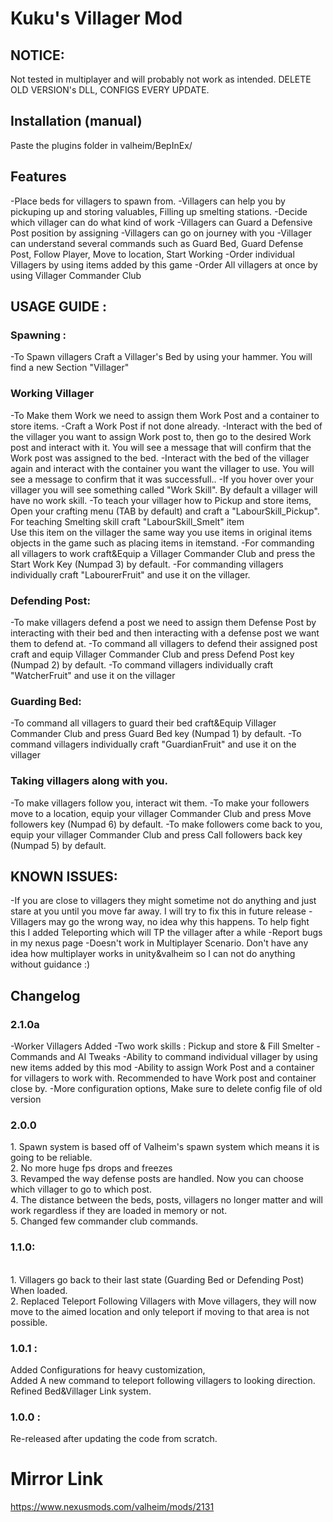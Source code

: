 ﻿# Kuku's Villager Mod

## NOTICE:
Not tested in multiplayer and will probably not work as intended.
DELETE OLD VERSION's DLL, CONFIGS EVERY UPDATE.

## Installation (manual)
Paste the plugins folder in valheim/BepInEx/

## Features
-Place beds for villagers to spawn from.
-Villagers can help you by pickuping up and storing valuables, Filling up smelting stations.
-Decide which villager can do what kind of work
-Villagers can Guard a Defensive Post position by assigning
-Villagers can go on journey with you
-Villager can understand several commands such as Guard Bed, Guard Defense Post, Follow Player, Move to location, Start Working
-Order individual Villagers by using items added by this game
-Order All villagers at once by using Villager Commander Club

## USAGE GUIDE :
### Spawning :
-To Spawn villagers Craft a Villager's Bed by using your hammer. You will find a new Section "Villager"
### Working Villager
-To Make them Work we need to assign them Work Post and a container to store items. 
-Craft a Work Post if not done already.
-Interact with the bed of the villager you want to assign Work post to, then go to the desired Work post and interact with it. You will see a message that will confirm that the Work post was assigned to the bed.
-Interact with the bed of the villager again and interact with the container you want the villager to use. You will see a message to confirm that it was successfull..
-If you hover over your villager you will see something called "Work Skill". By default a villager will have no work skill.
-To teach your villager how to Pickup and store items, Open your crafting menu (TAB by default) and craft a "LabourSkill_Pickup". For teaching Smelting skill craft "LabourSkill_Smelt" item<br>
Use this item on the villager the same way you use items in original items objects in the game such as placing items in itemstand.
-For commanding all villagers to work craft&Equip a Villager Commander Club and press the Start Work Key (Numpad 3) by default.
-For commanding villagers individually craft "LabourerFruit" and use it on the villager.
### Defending Post:
-To make villagers defend a post we need to assign them Defense Post by interacting with their bed and then interacting with a defense post we want them to defend at.
-To command all villagers to defend their assigned post craft and equip Villager Commander Club and press Defend Post key (Numpad 2) by default.
-To command villagers individually craft "WatcherFruit" and use it on the villager
### Guarding Bed:
-To command all villagers to guard their bed craft&Equip Villager Commander Club and press Guard Bed key (Numpad 1) by default.
-To command villagers individually craft "GuardianFruit" and use it on the villager
### Taking villagers along with you.
-To make villagers follow you, interact wit them.
-To make your followers move to a location, equip your villager Commander Club and press Move followers key (Numpad 6) by default.
-To make followers come back to you, equip your villager Commander Club and press Call followers back key (Numpad 5) by default.

## KNOWN ISSUES:
-If you are close to villagers they might sometime not do anything and just stare at you until you move far away. I will try to fix this in future release
-Villagers may go the wrong way, no idea why this happens. To help fight this I added Teleporting which will TP the villager after a while
-Report bugs in my nexus page
-Doesn't work in Multiplayer Scenario. Don't have any idea how multiplayer works in unity&valheim so I can not do anything without guidance :)

## Changelog
<h3>2.1.0a</h3>
-Worker Villagers Added
-Two work skills : Pickup and store & Fill Smelter
-Commands and AI Tweaks
-Ability to command individual villager by using new items added by this mod
-Ability to assign Work Post and a container for villagers to work with. Recommended to have Work post and container close by.
-More configuration options, Make sure to delete config file of old version<br>


<h3>2.0.0</h3>
1. Spawn system is based off of Valheim's spawn system which means it is going to be reliable.<br>
2. No more huge fps drops and freezes<br>
3. Revamped the way defense posts are handled. Now you can choose which villager to go to which post.<br>
4. The distance between the beds, posts, villagers no longer matter and will work regardless if they are loaded in memory or not.<br>
5. Changed few commander club commands.<br>
<h3>1.1.0:</h3>  <br>1. Villagers go back to their last state (Guarding Bed or Defending Post) When loaded.
<br>2. Replaced Teleport Following Villagers with Move villagers, they will now move to the aimed location and only teleport if moving to that area is not possible.

<h3>1.0.1 : </h3>Added Configurations for heavy customization,<br> Added A new command to teleport following villagers to looking direction. Refined Bed&Villager Link system.

<h3>1.0.0 : </h3> Re-released after updating the code from scratch.


# Mirror Link
https://www.nexusmods.com/valheim/mods/2131